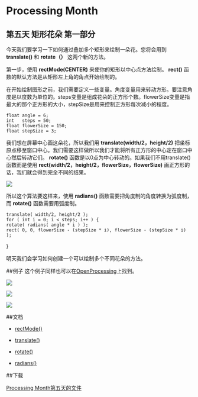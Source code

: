 Processing Month
=====
第五天 **矩形花朵** 第一部分
----

今天我们要学习一下如何通过叠加多个矩形来绘制一朵花。您将会用到 **translate()** 和 **rotate（）** 这两个新的方法。

第一步，使用 **rectMode(CENTER)** 来使你的矩形以中心点方法绘制。 **rect()** 函数的默认方法是从矩形左上角的角点开始绘制的。

在开始绘制图形之前，我们需要定义一些变量。角度变量用来转动方形。要注意角度是以度数为单位的。steps变量是组成花朵的正方形个数。flowerSize变量是指最大的那个正方形的大小，stepSize是用来控制正方形每次减小的程度。

	float angle = 6;
	int   steps = 50;
	float flowerSize = 150;
	float stepSize = 3;

我们想在屏幕中心画这朵花，所以我们用 **translate(width/2，height/2)** 把坐标原点移至窗口中心。我们需要这样做所以我们才能将所有正方形的中心定在窗口中心然后转动它们。 **rotate()** 函数是以0点为中心转动的。如果我们不用translate()函数而是使用 **rect(width/2，height/2，flowerSize，flowerSize)** 画正方形的话，我们就会得到完全不同的结果。

![](http://img.vormplus.be/blog/no-translation.png)

所以这个算法要这样来，使用 **radians()** 函数需要把角度制的角度转换为弧度制，而 **rotate()** 函数需要用弧度制。

	translate( width/2, height/2 );
	for ( int i = 0; i < steps; i++ ) {
    rotate( radians( angle * i ) );
    rect( 0, 0, flowerSize - (stepSize * i), flowerSize - (stepSize * i) );
}

明天我们会学习如何创建一个可以绘制多个不同花朵的方法。

##例子
这个例子同样也可以在[OpenProcessing](http://openprocessing.org/visuals/?visualID=28291)上找到。

![](http://img.vormplus.be/blog/square-flowers-001-00001.png)

![](http://img.vormplus.be/blog/square-flowers-001-00002.png)

![](http://img.vormplus.be/blog/square-flowers-001-00003.png)

##文档


- [rectMode()](http://processing.org/reference/rectMode_.html)

- [translate()](http://processing.org/reference/translate_.html)

- [rotate()](http://processing.org/reference/rotate_.html)

- [radians() ](http://processing.org/reference/radians_.html)

##下载

[Processing Month第五天的文件](http://img.vormplus.be/downloads/processing_month_day_005.zip)